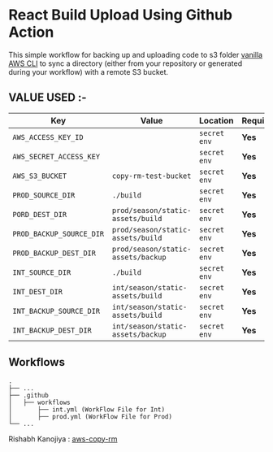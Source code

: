 # React Build Upload Using Github Action

This simple workflow for backing up and uploading code to s3 folder [vanilla AWS CLI](https://docs.aws.amazon.com/cli/index.html) to sync a directory (either from your repository or generated during your workflow) with a remote S3 bucket.

## VALUE USED :-

| Key                      | Value                              | Location     | Required |
| ------------------------ | ---------------------------------- | ------------ | -------- |
| `AWS_ACCESS_KEY_ID`      |                                    | `secret env` | **Yes**  |
| `AWS_SECRET_ACCESS_KEY`  |                                    | `secret env` | **Yes**  |
| `AWS_S3_BUCKET`          | `copy-rm-test-bucket`              | `secret env` | **Yes**  |
| `PROD_SOURCE_DIR`        | `./build`                          | `secret env` | **Yes**  |
| `PORD_DEST_DIR`          | `prod/season/static-assets/build`  | `secret env` | **Yes**  |
| `PROD_BACKUP_SOURCE_DIR` | `prod/season/static-assets/build`  | `secret env` | **Yes**  |
| `PROD_BACKUP_DEST_DIR`   | `prod/season/static-assets/backup` | `secret env` | **Yes**  |
| `INT_SOURCE_DIR`         | `./build`                          | `secret env` | **Yes**  |
| `INT_DEST_DIR`           | `int/season/static-assets/build`   | `secret env` | **Yes**  |
| `INT_BACKUP_SOURCE_DIR`  | `int/season/static-assets/build`   | `secret env` | **Yes**  |
| `INT_BACKUP_DEST_DIR`    | `int/season/static-assets/backup`  | `secret env` | **Yes**  |

## Workflows

    .
    ├── ...
    ├── .github
    │   ├── workflows
    │       ├── int.yml (WorkFlow File for Int)
    │       ├── prod.yml (WorkFlow File for Prod)
    └── ...

Rishabh Kanojiya : [aws-copy-rm](https://github.com/rishabhkanojiya/aws-copy-rm)
